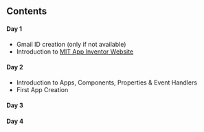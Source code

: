 ## Contents
#### Day 1
* Gmail ID creation (only if not available)
* Introduction to [MIT App Inventor Website](ai2.appinventor.mit.edu)

#### Day 2
* Introduction to Apps, Components, Properties & Event Handlers
* First App Creation

#### Day 3

#### Day 4
